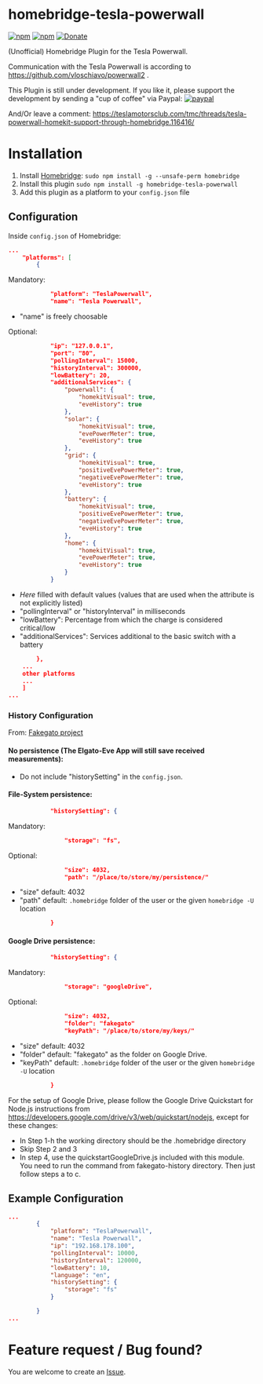 # homebridge-tesla-powerwall
[![npm](https://img.shields.io/npm/v/npm.svg)](https://www.npmjs.com/package/homebridge-tesla-powerwall)
[![npm](https://img.shields.io/npm/dt/express.svg)](https://www.npmjs.com/package/homebridge-tesla-powerwall)
[![Donate](https://img.shields.io/badge/Donate-PayPal-green.svg)](https://www.paypal.me/HomebridgePowerwall)

(Unofficial) Homebridge Plugin for the Tesla Powerwall.

Communication with the Tesla Powerwall is according to https://github.com/vloschiavo/powerwall2 .

This Plugin is still under development. If you like it, please support the development by sending a "cup of coffee" via Paypal:
[![paypal](https://www.paypalobjects.com/en_US/i/btn/btn_donateCC_LG.gif)](https://www.paypal.me/HomebridgePowerwall)

And/Or leave a comment:
https://teslamotorsclub.com/tmc/threads/tesla-powerwall-homekit-support-through-homebridge.116416/

# Installation
1. Install [Homebridge](https://github.com/nfarina/homebridge): `sudo npm install -g --unsafe-perm homebridge`
2. Install this plugin `sudo npm install -g homebridge-tesla-powerwall`
3. Add this plugin as a platform to your `config.json` file

## Configuration
Inside `config.json` of Homebridge:
```json
...
    "platforms": [
        {
```
Mandatory:
```json
            "platform": "TeslaPowerwall",
            "name": "Tesla Powerwall",
```
* "name" is freely choosable

Optional:
```json
            "ip": "127.0.0.1",
            "port": "80",
            "pollingInterval": 15000,
            "historyInterval": 300000,
            "lowBattery": 20,
            "additionalServices": {
                "powerwall": {
                    "homekitVisual": true,
                    "eveHistory": true
                },
                "solar": {
                    "homekitVisual": true,
                    "evePowerMeter": true,
                    "eveHistory": true
                },
                "grid": {
                    "homekitVisual": true,
                    "positiveEvePowerMeter": true,
                    "negativeEvePowerMeter": true,
                    "eveHistory": true
                },
                "battery": {
                    "homekitVisual": true,
                    "positiveEvePowerMeter": true,
                    "negativeEvePowerMeter": true,
                    "eveHistory": true
                },
                "home": {
                    "homekitVisual": true,
                    "evePowerMeter": true,
                    "eveHistory": true
                }
            }
```
* *Here* filled with default values (values that are used when the attribute 
  is not explicitly listed)
* "pollingInterval" or "historyInterval" in milliseconds
* "lowBattery": Percentage from which the charge is considered critical/low
* "additionalServices": Services additional to the basic switch with a battery

```json
        },
    ...
    other platforms
    ...
    ]
...
```
### History Configuration
From: [Fakegato project](https://github.com/simont77/fakegato-history#history-persistence)

#### No persistence (The Elgato-Eve App will still save received measurements):
* Do not include "historySetting" in the `config.json`.

#### File-System persistence:
```json
            "historySetting": {
```

Mandatory:
```json
                "storage": "fs",
```

Optional:
```json
                "size": 4032,
                "path": "/place/to/store/my/persistence/"
```
* "size" default: 4032
* "path" default: `.homebridge` folder of the user or the given `homebridge -U` location

```json
            }
```

#### Google Drive persistence:
```json
            "historySetting": {
```

Mandatory:
```json
                "storage": "googleDrive",
```

Optional:
```json
                "size": 4032,
                "folder": "fakegato"
                "keyPath": "/place/to/store/my/keys/"
```
* "size" default: 4032
* "folder" default: "fakegato" as the folder on Google Drive.
* "keyPath" default: `.homebridge` folder of the user or the given `homebridge -U` location

```json
            }
```

For the setup of Google Drive, please follow the Google Drive Quickstart for Node.js instructions from https://developers.google.com/drive/v3/web/quickstart/nodejs, except for these changes:
* In Step 1-h the working directory should be the .homebridge directory
* Skip Step 2 and 3
* In step 4, use the quickstartGoogleDrive.js included with this module. You need to run the command from fakegato-history directory. Then just follow steps a to c.

## Example Configuration
```json
...
        {
            "platform": "TeslaPowerwall",
            "name": "Tesla Powerwall",
            "ip": "192.168.178.100",
            "pollingInterval": 10000,
            "historyInterval": 120000,
            "lowBattery": 10,
            "language": "en",
            "historySetting": {
                "storage": "fs"
            }

        }
...
```
# Feature request / Bug found?
You are welcome to create an [Issue](https://github.com/datMaffin/homebridge-tesla-powerwall/issues/new).
